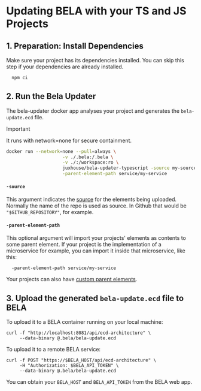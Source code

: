 # Updating BELA with your TS and JS Projects

## 1. Preparation: Install Dependencies

Make sure your project has its dependencies installed. You can skip this step if your dependencies are already installed.

```sh
  npm ci
```

## 2. Run the Bela Updater

The bela-updater docker app analyses your project and generates the `bela-update.ecd` file.

> [!IMPORTANT]
> It runs with network=none for secure containment.

```sh
docker run --network=none --pull=always \
                     -v ./.bela:/.bela \
                     -v ./:/workspace:ro \
                     juxhouse/bela-updater-typescript -source my-source \
                     -parent-element-path service/my-service
```

#### `-source`

This argument indicates the [source](/Concepts.md#sources) for the elements being uploaded. Normally the name of the repo is used as source. In Github that would be `"$GITHUB_REPOSITORY"`, for example.


#### `-parent-element-path`  

This optional argument will import your projects' elements as contents to some parent element. If your project is the implementation of a microservice for example, you can import it inside that microservice, like this:
```
  -parent-element-path service/my-service
```
Your projects can also have [custom parent elements](reference/Custom-Parent-Elements.md).

## 3. Upload the generated `bela-update.ecd` file to BELA

To upload it to a BELA container running on your local machine:
```
curl -f "http://localhost:8081/api/ecd-architecture" \
     --data-binary @.bela/bela-update.ecd
```

To upload it to a remote BELA service:
```
curl -f POST "https://$BELA_HOST/api/ecd-architecture" \
     -H "Authorization: $BELA_API_TOKEN" \
     --data-binary @.bela/bela-update.ecd
```

You can obtain your `BELA_HOST` and `BELA_API_TOKEN` from the BELA web app.

